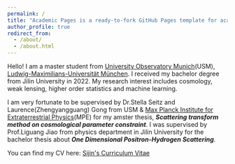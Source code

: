 ```yaml
---
permalink: /
title: "Academic Pages is a ready-to-fork GitHub Pages template for academic personal websites"
author_profile: true
redirect_from: 
  - /about/
  - /about.html
---
```


Hello! I am a master student from [University Observatory Munich](https://www.usm.uni-muenchen.de/index_en.php)(USM), [Ludwig-Maximilians-Universität München](https://www.lmu.de/de/index.html). I received my bachelor degree from Jilin University in 2022. My research interest includes cosmology, weak lensing, higher order statistics and machine learning. 

I am very fortunate to be supervised by Dr.Stella Seitz and Laurence(Zhengyangguang) Gong from USM & [Max Planck Institute for Extraterrestrial Physics](https://www.mpe.mpg.de/main)(MPE) for my amster thesis, ***Scattering transform method on cosmological parameter constraint***. I was supervised by Prof.Liguang Jiao from physics department in Jilin University for the bachelor thesis about ***One Dimensional Positron-Hydrogen Scattering***. 

You can find my CV here: [Sijin's Curriculum Vitae](../assets/CV_Sijin_Chen.pdf)
